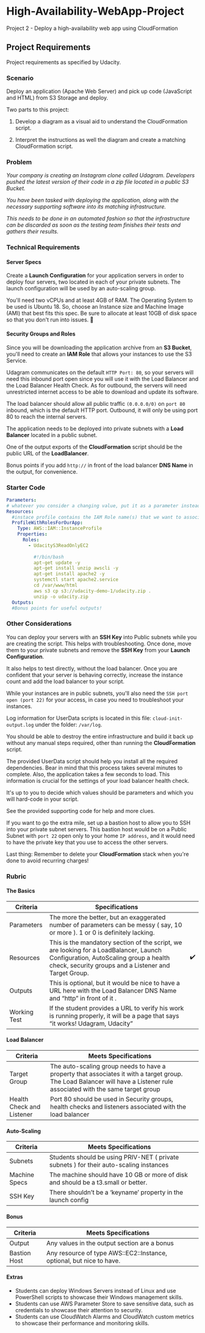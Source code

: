 # High-Availability-WebApp-Project

Project 2 - Deploy a high-availability web app using CloudFormation

## Project Requirements

Project requirements as specified by Udacity. 

### Scenario

Deploy an application (Apache Web Server) and pick up code (JavaScript and HTML) from S3 Storage and deploy.

Two parts to this project:

1. Develop a diagram as a visual aid to understand the CloudFormation script.

2. Interpret the instructions as well the diagram and create a matching CloudFormation script.

### Problem

*Your company is creating an Instagram clone called Udagram. Developers pushed the latest version of their code in a zip file located in a public S3 Bucket.*

*You have been tasked with deploying the application, along with the necessary supporting software into its matching infrastructure.*

*This needs to be done in an automated fashion so that the infrastructure can be discarded as soon as the testing team finishes their tests and gathers their results.*

### Technical Requirements

#### Server Specs

Create a **Launch Configuration** for your application servers in order to deploy four servers, two located in each of your private subnets. The launch configuration will be used by an auto-scaling group.

You'll need two vCPUs and at least 4GB of RAM. The Operating System to be used is Ubuntu 18. So, choose an Instance size and Machine Image (AMI) that best fits this spec. Be sure to allocate at least 10GB of disk space so that you don't run into issues. 

#### Security Groups and Roles

Since you will be downloading the application archive from an **S3 Bucket**, you'll need to create an **IAM Role** that allows your instances to use the S3 Service.

Udagram communicates on the default `HTTP Port: 80`, so your servers will need this inbound port open since you will use it with the Load Balancer and the Load Balancer Health Check. As for outbound, the servers will need unrestricted internet access to be able to download and update its software.

The load balancer should allow all public traffic `(0.0.0.0/0)` on `port 80` inbound, which is the default HTTP port. Outbound, it will only be using port 80 to reach the internal servers.

The application needs to be deployed into private subnets with a **Load Balancer** located in a public subnet.

One of the output exports of the **CloudFormation** script should be the public URL of the **LoadBalancer**.

Bonus points if you add `http://` in front of the load balancer **DNS Name** in the output, for convenience.

### Starter Code

```yaml
Parameters:
# whatever you consider a changing value, put it as a parameter instead of hard-coding it into your script
Resources:
  #instace profile contains the IAM Role name(s) that we want to associate to our auto scaling EC2 Servers
  ProfileWithRolesForOurApp:
    Type: AWS::IAM::InstanceProfile
    Properties:
      Roles:
        - UdacityS3ReadOnlyEC2
  
          #!/bin/bash
          apt-get update -y
          apt-get install unzip awscli -y
          apt-get install apache2 -y
          systemctl start apache2.service
          cd /var/www/html
          aws s3 cp s3://udacity-demo-1/udacity.zip .
          unzip -o udacity.zip
  Outputs:
  #Bonus points for useful outputs!
```

### Other Considerations

You can deploy your servers with an **SSH Key** into Public subnets while you are creating the script. This helps with troubleshooting. Once done, move them to your private subnets and remove the **SSH Key** from your **Launch Configuration**.

It also helps to test directly, without the load balancer. Once you are confident that your server is behaving correctly, increase the instance count and add the load balancer to your script.

While your instances are in public subnets, you'll also need the `SSH port open (port 22)` for your access, in case you need to troubleshoot your instances.

Log information for UserData scripts is located in this file: `cloud-init-output.log` under the folder: `/var/log`.

You should be able to destroy the entire infrastructure and build it back up without any manual steps required, other than running the **CloudFormation** script.

The provided UserData script should help you install all the required dependencies. Bear in mind that this process takes several minutes to complete. Also, the application takes a few seconds to load. This information is crucial for the settings of your load balancer health check.

It's up to you to decide which values should be parameters and which you will hard-code in your script.

See the provided supporting code for help and more clues.

If you want to go the extra mile, set up a bastion host to allow you to SSH into your private subnet servers. This bastion host would be on a Public Subnet with `port 22` open only to your home `IP address`, and it would need to have the private key that you use to access the other servers.

Last thing: Remember to delete your **CloudFormation** stack when you're done to avoid recurring charges!

### Rubric

#### The Basics

|Criteria   |Specifications   |   |
|---|---|---|
|Parameters   |The more the better, but an exaggerated number of parameters can be messy ( say, 10 or more ). 1 or 0 is definitely lacking.   |     |
|Resources   |This is the mandatory section of the script, we are looking for a LoadBalancer, Launch Configuration, AutoScaling group a health check, security groups and a Listener and Target Group.   | :heavy_check_mark:  |
|Outputs   |This is optional, but it would be nice to have a URL here with the Load Balancer DNS Name and “http” in front of it .   |   |
|Working Test   |If the student provides a URL to verify his work is running properly, it will be a page that says “it works! Udagram, Udacity”   |   |

#### Load Balancer

|Criteria   |Meets Specifications   |   |
|---|---|---|
| Target Group  |The auto-scaling group needs to have a property that associates it with a target group. The Load Balancer will have a Listener rule associated with the same target group   |   |
|Health Check and Listener   |Port 80 should be used in Security groups, health checks and listeners associated with the load balancer   |   |

#### Auto-Scaling

|  Criteria |Meets Specifications   |   |
|---|---|---|
|Subnets   |Students should be using PRIV-NET ( private subnets ) for their auto-scaling instances   |   |
|Machine Specs   |The machine should have 10 GB or more of disk and should be a t3.small or better.   |   |
|SSH Key   |There shouldn’t be a ‘keyname’ property in the launch config   |   |


#### Bonus

|Criteria   |Meets Specifications   |   |
|---|---|---|
|Output   |Any values in the output section are a bonus   |   |
|Bastion Host   | Any resource of type AWS::EC2::Instance, optional, but nice to have.  |   |

#### Extras

- Students can deploy Windows Servers instead of Linux and use PowerShell scripts to showcase their Windows management skills.
- Students can use AWS Parameter Store to save sensitive data, such as credentials to showcase their attention to security.
- Students can use CloudWatch Alarms and CloudWatch custom metrics to showcase their performance and monitoring skills.
